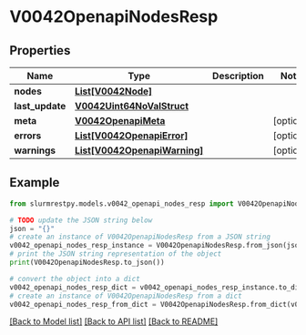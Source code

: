 # V0042OpenapiNodesResp


## Properties

Name | Type | Description | Notes
------------ | ------------- | ------------- | -------------
**nodes** | [**List[V0042Node]**](V0042Node.md) |  |
**last_update** | [**V0042Uint64NoValStruct**](V0042Uint64NoValStruct.md) |  |
**meta** | [**V0042OpenapiMeta**](V0042OpenapiMeta.md) |  | [optional]
**errors** | [**List[V0042OpenapiError]**](V0042OpenapiError.md) |  | [optional]
**warnings** | [**List[V0042OpenapiWarning]**](V0042OpenapiWarning.md) |  | [optional]

## Example

```python
from slurmrestpy.models.v0042_openapi_nodes_resp import V0042OpenapiNodesResp

# TODO update the JSON string below
json = "{}"
# create an instance of V0042OpenapiNodesResp from a JSON string
v0042_openapi_nodes_resp_instance = V0042OpenapiNodesResp.from_json(json)
# print the JSON string representation of the object
print(V0042OpenapiNodesResp.to_json())

# convert the object into a dict
v0042_openapi_nodes_resp_dict = v0042_openapi_nodes_resp_instance.to_dict()
# create an instance of V0042OpenapiNodesResp from a dict
v0042_openapi_nodes_resp_from_dict = V0042OpenapiNodesResp.from_dict(v0042_openapi_nodes_resp_dict)
```
[[Back to Model list]](../README.md#documentation-for-models) [[Back to API list]](../README.md#documentation-for-api-endpoints) [[Back to README]](../README.md)


